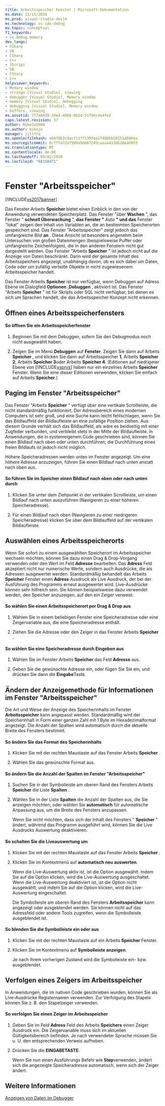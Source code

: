 ```yaml
---
title: Arbeitsspeicher Fenster | Microsoft-Dokumentation
ms.date: 11/15/2016
ms.prod: visual-studio-dev14
ms.technology: vs-ide-debug
ms.topic: conceptual
f1_keywords:
- vs.debug.memory
dev_langs:
- FSharp
- VB
- CSharp
- C++
- JScript
- VB
- CSharp
- C++
helpviewer_keywords:
- Memory window
- strings [Visual Studio], viewing
- debugger [Visual Studio], Memory window
- memory [Visual Studio], debugging
- debugging [Visual Studio], Memory window
- buffers, viewing
ms.assetid: 7f7a0439-10e4-4966-bb2d-51f04cda4fe2
caps.latest.revision: 37
author: MikeJo5000
ms.author: mikejo
manager: jillfra
ms.openlocfilehash: e60f9b3c9acf1377139fee27486bb10251d8804a
ms.sourcegitcommit: 6cfffa72af599a9d667249caaaa411bb28ea69fd
ms.translationtype: MT
ms.contentlocale: de-DE
ms.lasthandoff: 09/02/2020
ms.locfileid: "68158471"
---
```

# <a name="memory-windows"></a>Fenster "Arbeitsspeicher"
[!INCLUDE[vs2017banner](../includes/vs2017banner.md)]

Das Fenster Arbeits **Speicher** bietet einen Einblick in den von der Anwendung verwendeten Speicherplatz. Das Fenster "über **Wachen** ", das Fenster " **schnell Überwachung** ", **das Fenster "** Auto **" und das** Fenster "lokal" zeigen den Inhalt von Variablen an, die an bestimmten Speicherorten gespeichert sind. Das Fenster "Arbeitsspeicher" zeigt jedoch das umfangreiche Bild **an** . Diese Ansicht ist besonders angenehm beim Untersuchen von großen Datenmengen (beispielsweise Puffer oder umfangreiche Zeichenfolgen), die in den anderen Fenstern nicht gut dargestellt werden. Das Fenster "Arbeits **Speicher** " ist jedoch nicht auf die Anzeige von Daten beschränkt. Darin wird der gesamte Inhalt des Arbeitsspeichers angezeigt, unabhängig davon, ob es sich dabei um Daten, Code oder um zufällig verteilte Objekte in nicht zugewiesenem Arbeitsspeicher handelt.  
  
 Das Fenster Arbeits **Speicher** ist nur verfügbar, wenn Debuggen auf Adress Ebene im Dialogfeld **Optionen** ,**Debuggen** , aktiviert ist. Das Fenster "Arbeits **Speicher** " ist für Skripts oder SQL nicht verfügbar, bei denen es sich um Sprachen handelt, die das Arbeitsspeicher Konzept nicht erkennen.  
  
## <a name="opening-a-memory-window"></a>Öffnen eines Arbeitsspeicherfensters  
  
#### <a name="to-open-a-memory-window"></a>So öffnen Sie ein Arbeitsspeicherfenster  
  
1. Beginnen Sie mit dem Debuggen, sofern Sie den Debugmodus noch nicht ausgewählt haben.  
  
2. Zeigen Sie im Menü **Debuggen** auf **Fenster**. Zeigen Sie dann auf Arbeits **Speicher** , und klicken Sie dann auf Arbeitsspeicher **1**, Arbeits **Speicher 2**, Arbeits **Speicher 3**oder Arbeits **Speicher 4**. (Editionen auf niedrigerer Ebene von [!INCLUDE[vsprvs](../includes/vsprvs-md.md)] haben nur ein einzelnes Arbeits **Speicher** Fenster. Wenn Sie eine dieser Editionen verwenden, klicken Sie einfach auf Arbeits **Speicher**.)  
  
## <a name="paging-in-the-memory-window"></a>Paging im Fenster "Arbeitsspeicher"  
 Das Fenster "Arbeits **Speicher** " verfügt über eine vertikale Scrollleiste, die nicht standardmäßig funktioniert. Der Adressbereich eines modernen Computers ist sehr groß, und eine Suche kann leicht fehlschlagen, wenn Sie das Bildlauffeld der Bildlaufleiste an eine zufällige Position ziehen. Aus diesem Grunde verhält sich das Bildlauffeld, als wäre es beidseitig mit einer Zugfeder verbunden, und verbleibt stets in der Mitte der Bildlaufleiste. In Anwendungen, die in systemeigenem Code geschrieben sind, können Sie einen Bildlauf nach oben oder unten durchführen; die Durchführung eines freien Bildlaufs ist jedoch nicht möglich.  
  
 Höhere Speicheradressen werden unten im Fenster angezeigt. Um eine höhere Adresse anzuzeigen, führen Sie einen Bildlauf nach unten anstatt nach oben aus.  
  
#### <a name="to-page-up-or-down-in-memory"></a>So führen Sie im Speicher einen Bildlauf nach oben oder nach unten durch  
  
1. Klicken Sie unter dem Ziehpunkt in der vertikalen Scrollleiste, um einen Bildlauf nach unten auszuführen (Navigieren zu einer höheren Speicheradresse).  
  
2. Für einen Bildlauf nach oben (Navigieren zu einer niedrigeren Speicheradresse) klicken Sie über dem Bildlauffeld auf der vertikalen Bildlaufleiste.  
  
## <a name="selecting-a-memory-location"></a>Auswählen eines Arbeitsspeicherorts  
 Wenn Sie sofort zu einem ausgewählten Speicherort im Arbeitsspeicher wechseln möchten, können Sie dazu einen Drag & Drop-Vorgang verwenden oder den Wert im Feld **Adresse** bearbeiten. Das **Adress** Feld akzeptiert nicht nur numerische Werte, sondern auch Ausdrücke, die als Adressen ausgewertet werden. Standardmäßig behandelt das Arbeits **Speicher** Fenster einen **Adress** Ausdruck als Live Ausdruck, der bei der Ausführung des Programms erneut ausgewertet wird. Live-Ausdrücke können sehr hilfreich sein. Sie können beispielsweise dazu verwendet werden, den Speicher anzuzeigen, auf den ein Zeiger verweist.  
  
#### <a name="to-select-a-memory-location-by-dragging-and-dropping"></a>So wählen Sie einen Arbeitsspeicherort per Drag &amp; Drop aus  
  
1. Wählen Sie in einem beliebigen Fenster eine Speicheradresse oder eine Zeigervariable aus, die eine Speicheradresse enthält.  
  
2. Ziehen Sie die Adresse oder den Zeiger in das Fenster Arbeits **Speicher** .  
  
#### <a name="to-select-a-memory-location-by-editing"></a>So wählen Sie eine Speicheradresse durch Eingeben aus  
  
1. Wählen Sie im Fenster Arbeits **Speicher** das Feld **Adresse** aus.  
  
2. Geben Sie die gewünschte Adresse ein, oder fügen Sie Sie ein, und drücken Sie dann die **Eingabe**Taste.  
  
## <a name="changing-the-way-the-memory-window-displays-information"></a>Ändern der Anzeigemethode für Informationen im Fenster "Arbeitsspeicher"  
 Die Art und Weise der Anzeige des Speicherinhalts im Fenster **Arbeitsspeicher** kann angepasst werden. Standardmäßig wird der Speicherinhalt in Form einer ganzen Zahl mit 1 Byte im Hexadezimalformat angezeigt. Die Anzahl der Spalten wird automatisch durch die aktuelle Breite des Fensters bestimmt.  
  
#### <a name="to-change-the-format-of-the-memory-contents"></a>So ändern Sie das Format des Speicherinhalts  
  
1. Klicken Sie mit der rechten Maustaste auf das Fenster Arbeits **Speicher** .  
  
2. Wählen Sie das gewünschte Format aus.  
  
#### <a name="to-change-the-number-of-columns-in-the-memory-window"></a>So ändern Sie die Anzahl der Spalten im Fenster "Arbeitsspeicher"  
  
1. Suchen Sie in der Symbolleiste am oberen Rand des Fensters Arbeits **Speicher** die Liste **Spalten** .  
  
2. Wählen Sie in der Liste **Spalten** die Anzahl der Spalten aus, die Sie anzeigen möchten, oder wählen Sie **automatisch** für automatische Anpassung aus, um die Breite des Fensters anzupassen.  
  
   Wenn Sie nicht möchten, dass sich der Inhalt des Fensters " **Speicher** " ändert, während das Programm ausgeführt wird, können Sie die Live Ausdrucks Auswertung deaktivieren.  
  
#### <a name="to-toggle-live-evaluation"></a>So schalten Sie die Liveauswertung um  
  
1. Klicken Sie mit der rechten Maustaste auf das Fenster Arbeits **Speicher** .  
  
2. Klicken Sie im Kontextmenü auf **automatisch neu auswerten**.  
  
    Wenn die Live-Auswertung aktiv ist, ist die Option ausgewählt. Indem Sie auf die Option klicken, wird die Live-Auswertung ausgeschaltet. Wenn die Live-Auswertung deaktiviert ist, ist die Option nicht ausgewählt, und indem Sie auf die Option klicken, wird die Live-Auswertung eingeschaltet.  
  
   Die Symbolleiste am oberen Rand des Fensters **Arbeitsspeicher** kann angezeigt oder ausgeblendet werden. Sie können nicht auf das Adressfeld oder andere Tools zugreifen, wenn die Symbolleiste ausgeblendet ist.  
  
#### <a name="to-toggle-the-toolbar"></a>So blenden Sie die Symbolleiste ein oder aus  
  
1. Klicken Sie mit der rechten Maustaste auf ein Arbeits **Speicher** Fenster.  
  
2. Klicken Sie im Kontextmenü auf **Symbolleiste anzeigen**.  
  
     Je nach ihrem vorherigen Zustand wird die Symbolleiste ein- bzw. ausgeblendet.  
  
## <a name="following-a-pointer-through-memory"></a>Verfolgen eines Zeigers im Arbeitsspeicher  
 In Anwendungen, die im nativen Code geschrieben wurden, können Sie als Live-Ausdrücke Registernamen verwenden. Zur Verfolgung des Stapels können Sie z. B. den Stapelzeiger verwenden.  
  
#### <a name="to-follow-a-pointer-through-memory"></a>So verfolgen Sie einen Zeiger im Arbeitsspeicher  
  
1. Geben Sie im Feld **Adress** Feld des Arbeits **Speichers** einen Zeiger Ausdruck ein. Die Zeigervariable muss sich im aktuellen Gültigkeitsbereich befinden. Je nach verwendeter Sprache müssen Sie u. U. den entsprechenden Verweis aufheben.  
  
2. Drücken Sie die **EINGABETASTE**.  
  
     Wenn Sie nun einen Ausführungs Befehl wie **Step**verwenden, ändert sich die angezeigte Speicheradresse automatisch, wenn sich der Zeiger ändert.  
  
## <a name="see-also"></a>Weitere Informationen  
 [Anzeigen von Daten im Debugger](../debugger/viewing-data-in-the-debugger.md)
